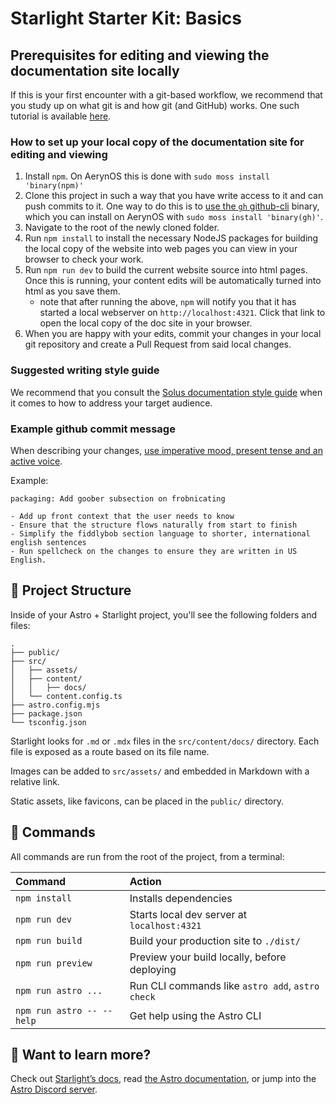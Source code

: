# Starlight Starter Kit: Basics

## Prerequisites for editing and viewing the documentation site locally

If this is your first encounter with a git-based workflow, we recommend that you study up on what git is and how git (and GitHub) works. One such tutorial is available [here](https://docs.github.com/en/get-started).

### How to set up your local copy of the documentation site for editing and viewing

1. Install `npm`. On AerynOS this is done with `sudo moss install 'binary(npm)'`
2. Clone this project in such a way that you have write access to it and can push commits to it. One way to do this is to [use the `gh` github-cli](https://cli.github.com/manual/gh_repo_clone) binary, which you can install on AerynOS with `sudo moss install 'binary(gh)'`.
3. Navigate to the root of the newly cloned folder.
4. Run `npm install` to install the necessary NodeJS packages for building the local copy of the website into web pages you can view in your browser to check your work.
5. Run `npm run dev` to build the current website source into html pages. Once this is running, your content edits will be automatically turned into html as you save them.
   - note that after running the above, `npm` will notify you that it has started a local webserver on `http://localhost:4321`. Click that link to open the local copy of the doc site in your browser.
6. When you are happy with your edits, commit your changes in your local git repository and create a Pull Request from said local changes.

### Suggested writing style guide

We recommend that you consult the [Solus documentation style guide](https://help.getsol.us/docs/user/contributing/style/) when it comes to how to address your target audience.

### Example github commit message

When describing your changes, [use imperative mood, present tense and an active voice](https://github.com/joelparkerhenderson/git-commit-message/).

Example:

```
packaging: Add goober subsection on frobnicating

- Add up front context that the user needs to know
- Ensure that the structure flows naturally from start to finish
- Simplify the fiddlybob section language to shorter, international english sentences
- Run spellcheck on the changes to ensure they are written in US English.
```

## 🚀 Project Structure

Inside of your Astro + Starlight project, you'll see the following folders and files:

```
.
├── public/
├── src/
│   ├── assets/
│   ├── content/
│   │   ├── docs/
│   └── content.config.ts
├── astro.config.mjs
├── package.json
└── tsconfig.json
```

Starlight looks for `.md` or `.mdx` files in the `src/content/docs/` directory. Each file is exposed as a route based on its file name.

Images can be added to `src/assets/` and embedded in Markdown with a relative link.

Static assets, like favicons, can be placed in the `public/` directory.

## 🧞 Commands

All commands are run from the root of the project, from a terminal:

| Command                   | Action                                           |
| :------------------------ | :----------------------------------------------- |
| `npm install`             | Installs dependencies                            |
| `npm run dev`             | Starts local dev server at `localhost:4321`      |
| `npm run build`           | Build your production site to `./dist/`          |
| `npm run preview`         | Preview your build locally, before deploying     |
| `npm run astro ...`       | Run CLI commands like `astro add`, `astro check` |
| `npm run astro -- --help` | Get help using the Astro CLI                     |

## 👀 Want to learn more?

Check out [Starlight’s docs](https://starlight.astro.build/), read [the Astro documentation](https://docs.astro.build), or jump into the [Astro Discord server](https://astro.build/chat).
